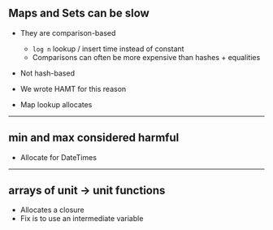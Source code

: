 
## Maps and Sets can be slow

- They are comparison-based
  - `log n` lookup / insert time instead of constant
  - Comparisons can often be more expensive than hashes + equalities
- Not hash-based
- We wrote HAMT for this reason

- Map lookup allocates

---

## min and max considered harmful

- Allocate for DateTimes

---

## arrays of unit -> unit functions

- Allocates a closure
- Fix is to use an intermediate variable
